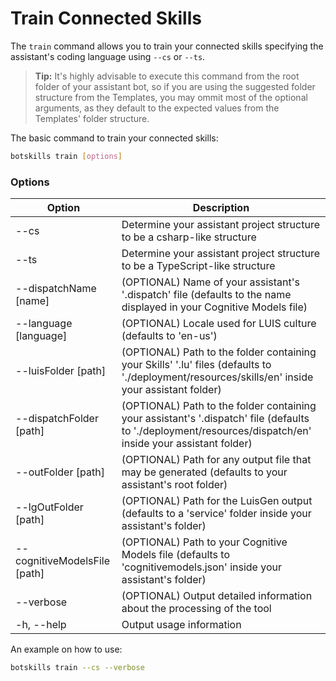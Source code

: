# Train Connected Skills

The `train` command allows you to train your connected skills specifying the assistant's coding language using `--cs` or `--ts`.

> **Tip:** It's highly advisable to execute this command from the root folder of your assistant bot, so if you are using the suggested folder structure from the Templates, you may ommit most of the optional arguments, as they default to the expected values from the Templates' folder structure.

The basic command to train your connected skills:

```bash
botskills train [options]
```

### Options

| Option                        | Description                                                                                                                                                 |
|-------------------------------|-------------------------------------------------------------------------------------------------------------------------------------------------------------|
| --cs                          | Determine your assistant project structure to be a csharp-like structure                                                                                    |
| --ts                          | Determine your assistant project structure to be a TypeScript-like structure                                                                                |
| --dispatchName [name]         | (OPTIONAL) Name of your assistant's '.dispatch' file (defaults to the name displayed in your Cognitive Models file)                                         |
| --language [language]         | (OPTIONAL) Locale used for LUIS culture (defaults to 'en-us')                                                                                               |
| --luisFolder [path]           | (OPTIONAL) Path to the folder containing your Skills' '.lu' files (defaults to './deployment/resources/skills/en' inside your assistant folder)             |
| --dispatchFolder [path]       | (OPTIONAL) Path to the folder containing your assistant's '.dispatch' file (defaults to './deployment/resources/dispatch/en' inside your assistant folder)  |
| --outFolder [path]            | (OPTIONAL) Path for any output file that may be generated (defaults to your assistant's root folder)                                                        |
| --lgOutFolder [path]          | (OPTIONAL) Path for the LuisGen output (defaults to a 'service' folder inside your assistant's folder)                                                      |
| --cognitiveModelsFile [path]  | (OPTIONAL) Path to your Cognitive Models file (defaults to 'cognitivemodels.json' inside your assistant's folder)                                           |
| --verbose                     | (OPTIONAL) Output detailed information about the processing of the tool                                                                                     |
| -h, --help                    | Output usage information                                                                                                                                    |

An example on how to use:

```bash
botskills train --cs --verbose
```